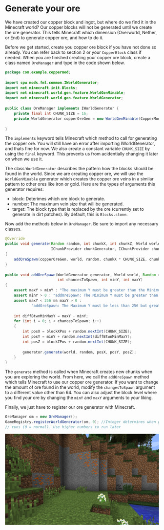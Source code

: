 # Generate your ore

We have created our copper block and ingot, but where do we find it in the Minecraft world? Our copper blocks will not be generated until we create the ore generator. This tells Minecraft which dimension (Overworld, Nether, or End) to generate copper ore, and how to do it.

Before we get started, create you copper ore block if you have not done so already. You can refer back to section 2 or your `CopperBlock` class if needed. When you are finished creating your copper ore block, create a class named `OreManager` and type in the code shown below.

```java
package com.example.coppermod;

import cpw.mods.fml.common.IWorldGenerator;
import net.minecraft.init.Blocks;
import net.minecraft.world.gen.feature.WorldGenMinable;
import net.minecraft.world.gen.feature.WorldGenerator;

public class OreManager implements IWorldGenerator {
    private final int CHUNK_SIZE = 16;
    private WorldGenerator copperOreGen = new WorldGenMinable(CopperMod.copperOre, 16, Blocks.dirt);

}
```

The `implements` keyword tells Minecraft which method to call for generating the copper ore. You will still have an error after importing IWorldGenerator, and thats fine for now. We also create a constant variable `CHUNK_SIZE` by using the `final` keyword. This prevents us from acidentially changing it later on when we use it.

The class `WorldGenerator` describes the pattern how the blocks should be found in the world. Since we are creating copper ore, we will use the `WorldGenMinable` generator which creates the copper ore veins in a similar pattern to other ores like iron or gold. Here are the types of arguments this generator requires:
* block: Deterimes which ore block to generate.
* number: The maximum vein size that will be generated.
* target: The block type that is replaced by the ore (currently set to generate in dirt patches). By default, this is `Blocks.stone`.

Now add the methods below in `OreManager`. Be sure to import any necessary classes.

```java
@Override
public void generate(Random random, int chunkX, int chunkZ, World world,
                     IChunkProvider chunkGenerator, IChunkProvider chunkProvider)
{
    addOreSpawn(copperOreGen, world, random, chunkX * CHUNK_SIZE, chunkZ * CHUNK_SIZE, 64, 15, 160);
}

public void addOreSpawn(WorldGenerator generator, World world, Random random, int blockXPos, int blockZPos,
                        int chancesToSpawn, int minY, int maxY)
{
    assert maxY > minY : "The maximum Y must be greater than the Minimum Y";
    assert minY > 0 : "addOreSpawn: The Minimum Y must be greater than 0";
    assert maxY < 256 && maxY > 0 :
            "addOreSpawn: The Maximum Y must be less than 256 but greater than 0";

    int diffBtwnMinMaxY = maxY - minY;
    for (int i = 0; i < chancesToSpawn; i++)
    {
        int posX = blockXPos + random.nextInt(CHUNK_SIZE);
        int posY = minY + random.nextInt(diffBtwnMinMaxY);
        int posZ = blockZPos + random.nextInt(CHUNK_SIZE);

        generator.generate(world, random, posX, posY, posZ);
    }
}
```

The `generate` method is called when Minecraft creates new chunks when you are exploring the world. From here, we call the `addOreSpawn` method which tells Minecraft to use our copper ore generator. If you want to change the amount of ore found in the world, modify the `changesToSpawn` argument to a different value other than 64. You can also adjust the block level where you find your ore by changing the `minY` and `maxY` arguments to your liking.

Finally, we just have to register our ore generator with Minecraft.

```java
OreManager om = new OreManager();
GameRegistry.registerWorldGenerator(om, 0); //Integer determines when generation code
// runs (0 = normal). Use higher numbers to run later
```
![](images/section_5/copper_ore.png)  
